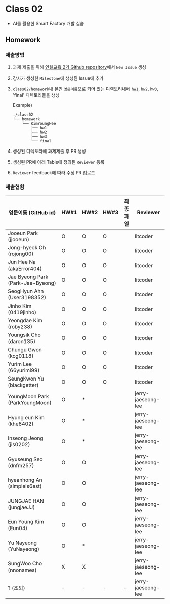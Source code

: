 # Class 02

* AI를 활용한 Smart Factory 개발 실습

## Homework

### 제출방법

1. 과제 제출을 위해 [인텔교육 2기 Github repository](https://github.com/kccistc/intel-02.git)에서 `New Issue` 생성

2. 강사가 생성한 `Milestone`에 생성된 Issue에 추가 

3. `class02/homework`내 본인 `영문이름`으로 되어 있는 디렉토리내에 `hw1`, `hw2`, `hw3`, 'final' 디렉토리들을 생성

    Example)
    ```
    ./class02
    └── homework
        └── KimYoungHee
            ├── hw1
            ├── hw2
            ├── hw3
            └── final
    ```

4. 생성된 디렉토리에 과제제출 후 PR 생성

5. 생성된 PR에 아래 Table에 정의된 `Reviewer` 등록

6. `Reviewer` feedback에 따라 수정 PR 업로드

### 제출현황

| 영문이름 (GitHub id)           | HW#1 | HW#2 | HW#3 | 최종 파일 | Reviewer |
|------------------------|------|------|------|----------|----------|
| Jooeun Park (jjooeun) | O | O | O |  | litcoder |
| Jong-hyeok Oh (rojong00) | O | O | O |  | litcoder |
| Jun Hee Na (akaError404) | O | O | O |  | litcoder |
| Jae Byeong Park (Park-Jae-Byeong) | O | O | O |  | litcoder |
| SeogHyun Ahn (User3198352) | O | O | O |  | litcoder |
| Jinho Kim (0419jinho) | O | O | O |  | litcoder |
| Yeongdae Kim (roby238) | O | O | O |  | litcoder |
| Youngsik Cho (daron135) | O | O | O |  | litcoder |
| Chungu Gwon (kcg0118) | O | O | O |  | litcoder |
| Yurim Lee (66yurimi99) | O | O | O |  | litcoder |
| SeungKwon Yu (blackgetter) | O | O | O |  | litcoder |
| YoungMoon Park (ParkYoungMoon) | O | * |  |  | jerry-jaeseong-lee |
| Hyung eun Kim (khe8402) | O | * |  |  | jerry-jaeseong-lee |
| Inseong Jeong (jis0202) | O | * |  |  | jerry-jaeseong-lee |
| Gyuseung Seo (dnfm257) | O | O |  |  | jerry-jaeseong-lee |
| hyeanhong An (simpleis6est) | O | O |  |  | jerry-jaeseong-lee |
| JUNGJAE HAN (jungjaeJJ) | O | O |  |  | jerry-jaeseong-lee |
| Eun Young Kim (Eun04) | O | O |  |  | jerry-jaeseong-lee |
| Yu Nayeong (YuNayeong) | O | * |  |  | jerry-jaeseong-lee |
| SungWoo Cho (nnonames) | X | X |  |  | jerry-jaeseong-lee |
| ? (조퇴)  | - | - | - | - | jerry-jaeseong-lee |